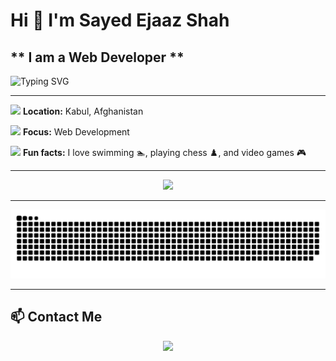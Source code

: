 # <h1>Hi 👋 I'm Sayed Ejaaz Shah</h1>  

 <h2>**  I am a Web Developer  **</h2>     

![Typing SVG](https://readme-typing-svg.demolab.com?font=Fira+Code&weight=500&size=22&pause=1000&color=00F700&width=500&lines=I+am+a+Web+Developer;React+%7C+JavaScript+%7C+CSS+Lover;Always+Learning+New+Things)

---

<p>
  <img src="https://img.icons8.com/color/30/000000/worldwide-location.png"/> <b>Location:</b> Kabul, Afghanistan  
</p>
<p>
  <img src="https://img.icons8.com/color/30/000000/code.png"/> <b>Focus:</b> Web Development  
</p>
<p>
  <img src="https://img.icons8.com/color/30/000000/controller.png"/> <b>Fun facts:</b> I love swimming 🏊, playing chess ♟️, and video games 🎮  
</p>

---

<p align="center">
  <img src="https://skillicons.dev/icons?i=html,css,js,react,tailwind,git,github,vscode" />
</p>

---

![Snake animation](https://github.com/Platane/snk/raw/output/github-contribution-grid-snake.svg)

---

## 📫 Contact Me  
<p align="center">
  <a href="mailto:shahejaaz451@gmail.com"><img src="https://img.shields.io/badge/Email-D14836.svg?&style=for-the-badge&logo=gmail&logoColor=white" /></a>
</p>
